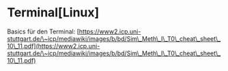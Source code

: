 # Terminal\[Linux]

Basics für den Terminal: [https://www2.icp.uni-stuttgart.de/\~icp/mediawiki/images/b/bd/Sim\_Meth\_I\_T0\_cheat\_sheet\_10\_11.pdf](https://www2.icp.uni-stuttgart.de/\~icp/mediawiki/images/b/bd/Sim\_Meth\_I\_T0\_cheat\_sheet\_10\_11.pdf)

